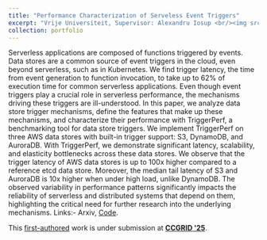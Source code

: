 ```yaml
---
title: "Performance Characterization of Serveless Event Triggers"
excerpt: "Vrije Universiteit, Supervisor: Alexandru Iosup <br/><img src='/images/trigger_perf_high_level-1.png' style='width: 55%; height: auto;'>"
collection: portfolio
---
```


Serverless applications are composed of functions triggered by events. Data stores are a common source of event triggers in the cloud, even beyond serverless, such as in Kubernetes. We find trigger latency, the time from event generation to function invocation, to take up to 62% of execution time for common serverless applications. Even though event triggers play a crucial role in serverless performance, the mechanisms driving these triggers are ill-understood. In this paper, we analyze data store trigger mechanisms, define the features that make up these mechanisms, and characterize their performance with TriggerPerf, a benchmarking tool for data store triggers. We implement TriggerPerf on three AWS data stores with built-in trigger support: S3, DynamoDB, and AuroraDB. With TriggerPerf, we demonstrate significant latency, scalability, and elasticity bottlenecks across these data stores. We observe that the trigger latency of AWS data stores is up to 100x higher compared to a reference etcd data store. Moreover, the median tail latency of S3 and AuroraDB is 10x higher when under high load, unlike DynamoDB. The observed variability in performance patterns significantly impacts the reliability of serverless and distributed systems that depend on them, highlighting the critical need for further research into the underlying mechanisms. Links:- Arxiv, [Code](https://github.com/ritulS/trigger-perf).

This <u>first-authored</u> work is under submission at **[CCGRID '25](https://site.uit.no/ccgrid2025/)**.


<!-- Serverless applications are composed of functions triggered by events. Data stores are a common source of event triggers in the cloud, even beyond serverless, such as in Kubernetes. We find trigger latency, the time from event generation to function invocation, to take up to 62% of execution time for common serverless applications. Even though event triggers play a crucial role in serverless performance, the mechanisms driving these triggers are ill-understood. In this paper, we analyze data store trigger mechanisms, define the features that make up these mechanisms, and characterize their performance with TriggerPerf, a benchmarking tool for data store triggers. We implement TriggerPerf on three AWS data stores with built-in trigger support: S3, DynamoDB, and AuroraDB. With TriggerPerf, we demonstrate significant latency, scalability, and elasticity bottlenecks across these data stores. We observe that the trigger latency of AWS data stores is up to 100x higher compared to a reference etcd data store. Moreover, the median tail latency of S3 and AuroraDB is 10x higher when under high load, unlike DynamoDB. The observed variability in performance patterns significantly impacts the reliability of serverless and distributed systems that depend on them, highlighting the critical need for further research into the underlying mechanisms. 

Links:- PDF, [Code](https://github.com/ritulS/trigger-perf). -->